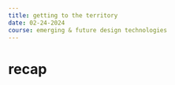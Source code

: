 ```yaml
---
title: getting to the territory
date: 02-24-2024
course: emerging & future design technologies
---
```

# recap
